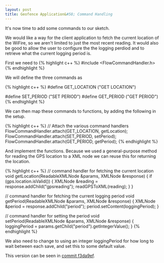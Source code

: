 ```yaml
---
layout: post
title: Geofence Application&#58; Command Handling 
---
```


It's now time to add some commands to our sketch. 

We would like a way for the client application to fetch the current location of the WiFire, so we aren't limited to just the most recent reading. It would also be good to allow the user to configure the the logging perdiod and to retrieve what the current logging period is.

First we need to 
{% highlight c++ %}
#include <FlowCommandHandler.h>
{% endhighlight %}

We will define the three commands as 

{% highlight c++ %}
#define GET_LOCATION ("GET LOCATION")

#define SET_PERIOD ("SET PERIOD")
#define GET_PERIOD ("GET PERIOD")
{% endhighlight %}

We can then map these commands to functions, by adding the following in the setup.

{% highlight c++ %}
// Attach the various command handlers
FlowCommandHandler.attach(GET_LOCATION, getLocation);
FlowCommandHandler.attach(SET_PERIOD, setPeriod);
FlowCommandHandler.attach(GET_PERIOD, getPeriod);
{% endhighlight %}

And implement the functions. Because we used a general-purpose method for reading the GPS location to a XML node we can reuse this for returning the location.

{% highlight c++ %}
// command handler for fetching the current location
void getLocation(ReadableXMLNode &params, XMLNode &response)
{
	if (gps.location.isValid())
	{
		XMLNode &reading = response.addChild("gpsreading");
		readGPSToXML(reading);
	}
}

// command handler for fetching the current logging period
void getPeriod(ReadableXMLNode &params, XMLNode &response)
{
	XMLNode &period = response.addChild("period");
	period.setContent(loggingPeriod);
}

// command handler for setting the period
void setPeriod(ReadableXMLNode &params, XMLNode &response)
{
	loggingPeriod = params.getChild("period").getIntegerValue();
}
{% endhighlight %}

We also need to change to using an integer loggingPeriod for how long to wait between each save, and set this to some default value.

This version can be seen in [commit f3da9ef](https://github.com/IMG-FlowCloud/geofence/tree/f3da9effc37aa6ba9b6256512261867b3c69e5a2).